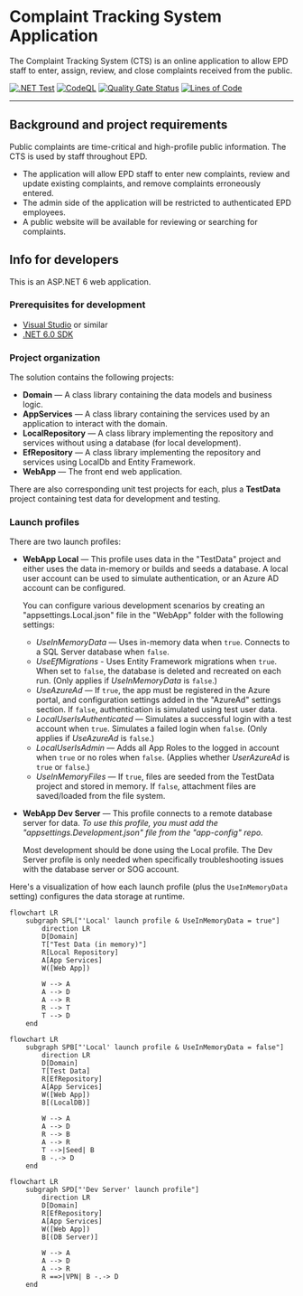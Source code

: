 # Complaint Tracking System Application

The Complaint Tracking System (CTS) is an online application to allow EPD staff to enter, assign, review, and close complaints received from the public.

[![.NET Test](https://github.com/gaepdit/complaint-tracking/actions/workflows/dotnet-test.yml/badge.svg)](https://github.com/gaepdit/complaint-tracking/actions/workflows/dotnet-test.yml)
[![CodeQL](https://github.com/gaepdit/complaint-tracking/actions/workflows/codeql-analysis.yml/badge.svg)](https://github.com/gaepdit/complaint-tracking/actions/workflows/codeql-analysis.yml)
[![Quality Gate Status](https://sonarcloud.io/api/project_badges/measure?project=gaepdit.complaint-tracking&metric=alert_status)](https://sonarcloud.io/summary/new_code?id=gaepdit.complaint-tracking)
[![Lines of Code](https://sonarcloud.io/api/project_badges/measure?project=gaepdit.complaint-tracking&metric=ncloc)](https://sonarcloud.io/summary/new_code?id=gaepdit.complaint-tracking)

---

## Background and project requirements

Public complaints are time-critical and high-profile public information. The CTS is used by staff throughout EPD.

* The application will allow EPD staff to enter new complaints, review and update existing complaints, and remove complaints erroneously entered.
* The admin side of the application will be restricted to authenticated EPD employees.
* A public website will be available for reviewing or searching for complaints.

## Info for developers

This is an ASP.NET 6 web application.

### Prerequisites for development

+ [Visual Studio](https://www.visualstudio.com/vs/) or similar
+ [.NET 6.0 SDK](https://dotnet.microsoft.com/download)

### Project organization

The solution contains the following projects:

* **Domain** — A class library containing the data models and business logic.
* **AppServices** — A class library containing the services used by an application to interact with the domain.
* **LocalRepository** — A class library implementing the repository and services without using a database (for local development).
* **EfRepository** — A class library implementing the repository and services using LocalDb and Entity Framework.
* **WebApp** — The front end web application.

There are also corresponding unit test projects for each, plus a **TestData** project containing test data for development and testing.

### Launch profiles

There are two launch profiles:

* **WebApp Local** — This profile uses data in the "TestData" project and either uses the data in-memory or builds and seeds a database. A local user account can be used to simulate authentication, or an Azure AD account can be configured.

    You can configure various development scenarios by creating an "appsettings.Local.json" file in the "WebApp" folder with the following settings:

    - *UseInMemoryData* — Uses in-memory data when `true`. Connects to a SQL Server database when `false`.
    - *UseEfMigrations* - Uses Entity Framework migrations when `true`. When set to `false`, the database is deleted and recreated on each run. (Only applies if *UseInMemoryData* is `false`.)
    - *UseAzureAd* — If `true`, the app must be registered in the Azure portal, and configuration settings added in the "AzureAd" settings section. If `false`, authentication is simulated using test user data.
    - *LocalUserIsAuthenticated* — Simulates a successful login with a test account when `true`. Simulates a failed login when `false`. (Only applies if *UseAzureAd* is `false`.)
    - *LocalUserIsAdmin* — Adds all App Roles to the logged in account when `true` or no roles when `false`. (Applies whether *UserAzureAd* is `true` or `false`.)
    - *UseInMemoryFiles* — If `true`, files are seeded from the TestData project and stored in memory. If `false`, attachment files are saved/loaded from the file system.

* **WebApp Dev Server** — This profile connects to a remote database server for data. *To use this profile, you must add the "appsettings.Development.json" file from the "app-config" repo.*

    Most development should be done using the Local profile. The Dev Server profile is only needed when specifically troubleshooting issues with the database server or SOG account.

Here's a visualization of how each launch profile (plus the `UseInMemoryData` setting) configures the data storage at runtime.
```mermaid
flowchart LR
    subgraph SPL["'Local' launch profile & UseInMemoryData = true"]
        direction LR
        D[Domain]
        T["Test Data (in memory)"]
        R[Local Repository]
        A[App Services]
        W([Web App])

        W --> A
        A --> D
        A --> R
        R --> T
        T --> D
    end
```

```mermaid
flowchart LR
    subgraph SPB["'Local' launch profile & UseInMemoryData = false"]
        direction LR
        D[Domain]
        T[Test Data]
        R[EfRepository]
        A[App Services]
        W([Web App])
        B[(LocalDB)]

        W --> A
        A --> D
        R --> B
        A --> R
        T -->|Seed| B
        B -.-> D
    end
```

```mermaid
flowchart LR
    subgraph SPD["'Dev Server' launch profile"]
        direction LR
        D[Domain]
        R[EfRepository]
        A[App Services]
        W([Web App])
        B[(DB Server)]

        W --> A
        A --> D
        A --> R
        R ==>|VPN| B -.-> D
    end
```
